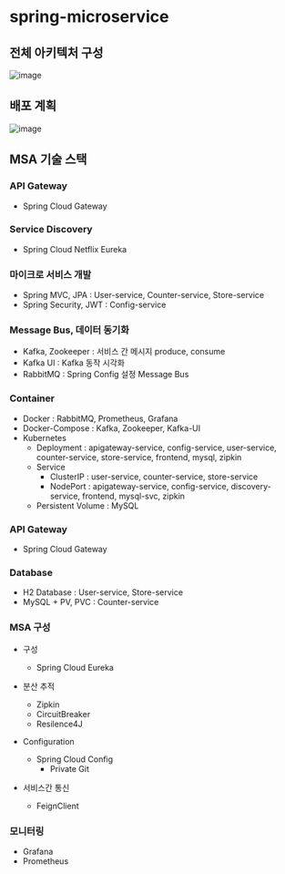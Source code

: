 # spring-microservice

## 전체 아키텍처 구성

![image](https://github.com/Jake-huen/siren-order-microservice/assets/57055730/f2e84fa1-a03a-4ad4-b184-af294a68c4b4)


## 배포 계획

![image](https://github.com/Jake-huen/siren-order-microservice/assets/57055730/0c869979-8372-4597-9d96-0e38b959f14c)



## MSA 기술 스택

### API Gateway
- Spring Cloud Gateway

### Service Discovery
- Spring Cloud Netflix Eureka

### 마이크로 서비스 개발
- Spring MVC, JPA : User-service, Counter-service, Store-service
- Spring Security, JWT : Config-service

### Message Bus, 데이터 동기화
- Kafka, Zookeeper : 서비스 간 메시지 produce, consume
- Kafka UI : Kafka 동작 시각화
- RabbitMQ : Spring Config 설정 Message Bus

### Container
- Docker : RabbitMQ, Prometheus, Grafana
- Docker-Compose : Kafka, Zookeeper, Kafka-UI
- Kubernetes
  - Deployment : apigateway-service, config-service, user-service, counter-service, store-service, frontend, mysql, zipkin
  - Service
  	- ClusterIP : user-service, counter-service, store-service
  	- NodePort : apigateway-service, config-service, discovery-service, frontend, mysql-svc, zipkin
  - Persistent Volume : MySQL 

### API Gateway
- Spring Cloud Gateway

### Database
- H2 Database : User-service, Store-service
- MySQL + PV, PVC : Counter-service

### MSA 구성
- 구성
	- Spring Cloud Eureka

- 분산 추적
  	- Zipkin
	- CircuitBreaker
	- Resilence4J

- Configuration
	- Spring Cloud Config
		- Private Git

- 서비스간 통신
	- FeignClient

### 모니터링
- Grafana
- Prometheus
